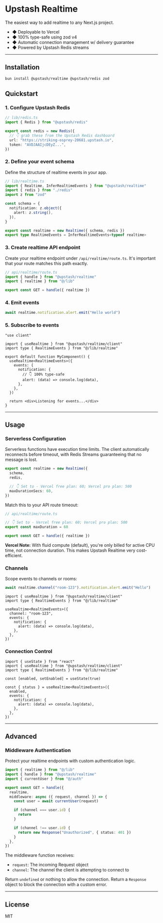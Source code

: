# Upstash Realtime

The easiest way to add realtime to any Next.js project.

- ◆ Deployable to Vercel
- ◆ 100% type-safe using zod v4
- ◆ Automatic connection management w/ delivery guarantee
- ◆ Powered by Upstash Redis streams

---

## Installation

```bash
bun install @upstash/realtime @upstash/redis zod
```

## Quickstart

### 1. Configure Upstash Redis

```ts
// lib/redis.ts
import { Redis } from "@upstash/redis"

export const redis = new Redis({
  // 👇 grab these from the Upstash Redis dashboard
  url: "https://striking-osprey-20681.upstash.io",
  token: "AVDJAAIjcDEyZ...",
})
```

### 2. Define your event schema

Define the structure of realtime events in your app.

```ts
// lib/realtime.ts
import { Realtime, InferRealtimeEvents } from "@upstash/realtime"
import { redis } from "./redis"
import z from "zod"

const schema = {
  notification: z.object({
    alert: z.string(),
  }),
}

export const realtime = new Realtime({ schema, redis })
export type RealtimeEvents = InferRealtimeEvents<typeof realtime>
```

### 3. Create realtime API endpoint

Create your realtime endpoint under `/api/realtime/route.ts`. It's important that your route matches this path exactly.

```ts
// api/realtime/route.ts
import { handle } from "@upstash/realtime"
import { realtime } from "@/lib"

export const GET = handle({ realtime })
```

### 4. Emit events

```ts
await realtime.notification.alert.emit("Hello world")
```

### 5. Subscribe to events

```tsx
"use client"

import { useRealtime } from "@upstash/realtime/client"
import type { RealtimeEvents } from "@/lib/realtime"

export default function MyComponent() {
  useRealtime<RealtimeEvents>({
    events: {
      notification: {
        // 👇 100% type-safe
        alert: (data) => console.log(data),
      },
    },
  })

  return <div>Listening for events...</div>
}
```

---

## Usage

### Serverless Configuration

Serverless functions have execution time limits. The client automatically reconnects before timeout, with Redis Streams guaranteeing that no message is lost.

```ts
export const realtime = new Realtime({
  schema,
  redis,

  // 👇 Set to - Vercel free plan: 60; Vercel pro plan: 500
  maxDurationSecs: 60,
})
```

Match this to your API route timeout:

```ts
// api/realtime/route.ts

// 👇 Set to - Vercel free plan: 60; Vercel pro plan: 500
export const maxDuration = 60

export const GET = handle({ realtime })
```

**Vercel Note:** With fluid compute (default), you're only billed for active CPU time, not connection duration. This makes Upstash Realtime very cost-efficient.

### Channels

Scope events to channels or rooms:

```ts
await realtime.channel("room-123").notification.alert.emit("Hello")
```

```tsx
import { useRealtime } from "@upstash/realtime/client"
import type { RealtimeEvents } from "@/lib/realtime"

useRealtime<RealtimeEvents>({
  channel: "room-123",
  events: {
    notification: {
      alert: (data) => console.log(data),
    },
  },
})
```

### Connection Control

```tsx
import { useState } from "react"
import { useRealtime } from "@upstash/realtime/client"
import type { RealtimeEvents } from "@/lib/realtime"

const [enabled, setEnabled] = useState(true)

const { status } = useRealtime<RealtimeEvents>({
  enabled,
  events: {
    notification: {
      alert: (data) => console.log(data),
    },
  },
})
```

---

## Advanced

### Middleware Authentication

Protect your realtime endpoints with custom authentication logic.

```ts
import { realtime } from "@/lib"
import { handle } from "@upstash/realtime"
import { currentUser } from "@/auth"

export const GET = handle({
  realtime,
  middleware: async ({ request, channel }) => {
    const user = await currentUser(request)

    if (channel === user.id) {
      return
    }

    if (channel !== user.id) {
      return new Response("Unauthorized", { status: 401 })
    }
  },
})
```

The middleware function receives:

- `request`: The incoming Request object
- `channel`: The channel the client is attempting to connect to

Return `undefined` or nothing to allow the connection. Return a `Response` object to block the connection with a custom error.

---

## License

MIT
